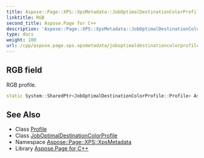 ```yaml
---
title: Aspose::Page::XPS::XpsMetadata::JobOptimalDestinationColorProfile::Profile::RGB field
linktitle: RGB
second_title: Aspose.Page for C++
description: 'Aspose::Page::XPS::XpsMetadata::JobOptimalDestinationColorProfile::Profile::RGB field. RGB profile in C++.'
type: docs
weight: 100
url: /cpp/aspose.page.xps.xpsmetadata/joboptimaldestinationcolorprofile/profile/rgb/
---
```

## RGB field


RGB profile.

```cpp
static System::SharedPtr<JobOptimalDestinationColorProfile::Profile> Aspose::Page::XPS::XpsMetadata::JobOptimalDestinationColorProfile::Profile::RGB
```

## See Also

* Class [Profile](../)
* Class [JobOptimalDestinationColorProfile](../../)
* Namespace [Aspose::Page::XPS::XpsMetadata](../../../)
* Library [Aspose.Page for C++](../../../../)

